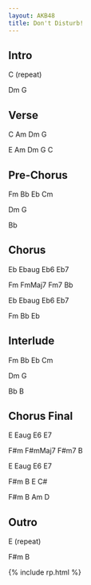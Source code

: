 ```yaml
---
layout: AKB48
title: Don't Disturb!
---
```

## Intro 
C (repeat) 

Dm G 

## Verse 
C Am Dm G 

E Am Dm G C 

## Pre-Chorus 
Fm Bb Eb Cm 

Dm G 

Bb 

## Chorus 
Eb Ebaug Eb6 Eb7 

Fm FmMaj7 Fm7 Bb 

Eb Ebaug Eb6 Eb7 

Fm Bb Eb 

## Interlude 
Fm Bb Eb Cm 

Dm G 

Bb B 

## Chorus Final 
E Eaug E6 E7 

F#m F#mMaj7 F#m7 B 

E Eaug E6 E7 

F#m B E C# 

F#m B Am D 

## Outro 
E (repeat) 

F#m B 

{% include rp.html %}
